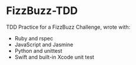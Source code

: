 # FizzBuzz-TDD
TDD Practice for a FizzBuzz Challenge, wrote with:
- Ruby and rspec
- JavaScript and Jasmine
- Python and unittest
- Swift and built-in Xcode unit test
